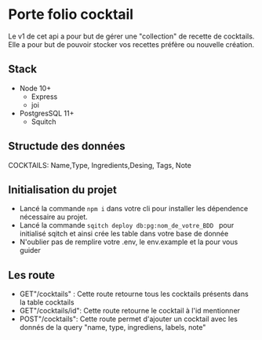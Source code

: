 # Porte folio cocktail 

Le v1 de cet api a pour but de gérer une "collection" de recette de cocktails.
Elle a pour but de pouvoir stocker vos recettes préfère ou nouvelle création.

## Stack 

- Node 10+
  - Express
  - joi
- PostgresSQL 11+
  - Squitch

## Structude des données 

<mcd>
COCKTAILS: Name,Type, Ingredients,Desing, Tags, Note
</mcd>

## Initialisation du projet 

- Lancé la commande ```npm i``` dans votre cli pour installer les dépendence nécessaire au projet.
- Lancé la commande ```sqitch deploy db:pg:nom_de_votre_BDD ``` pour initialisé sqitch et ainsi crée les table dans votre base de donnée 
- N'oublier pas de remplire votre .env, le env.example et la pour vous guider 

## Les route 

- GET"/cocktails" : Cette route retourne tous les cocktails présents dans la table cocktails
- GET"/cocktails/id": Cette route retourne le cocktail à l'id mentionner 
- POST"/cocktails": Cette route permet d'ajouter un cocktail avec les donnés de la query "name, type, ingrediens, labels, note"
  